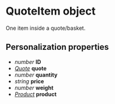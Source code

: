 # QuoteItem object

One item inside a quote/basket.

## Personalization properties

- _number_ **ID**
- _[Quote](#/menu/documentation/MarketingSuite/magento-integration/object/Quote)_ **quote**
- _number_ **quantity**
- _string_ **price**
- _number_ **weight**
- _[Product](#/menu/documentation/MarketingSuite/magento-integration/object/Product)_ **product**
